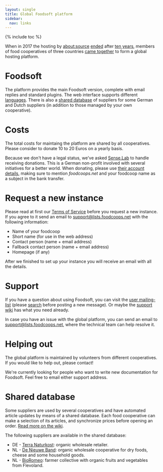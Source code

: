 ```yaml
---
layout: single
title: Global Foodsoft platform
sidebar:
  nav: links
---
```

{% include toc %}

When in 2017 the hosting by [about:source](https://www.aboutsource.net/)
[ended](/2017/04/17/foodsoft-hosting-wird-eingestellt) after [ten years](/2007/06/22/foodsoft-portal-startet/),
members of food cooperatives of three countries [came together](/2017/07/14/open-community-driven-foodsoft-platform/)
to form a global hosting platform.

# Foodsoft

The platform provides the main Foodsoft version, complete with email replies and standard
plugins. The web interface supports different [languages](https://github.com/foodcoops/foodsoft/tree/master/config/locales).
There is also a [shared database](#shared-database) of suppliers for some German
and Dutch suppliers (in addition to those managed by your own cooperative).

# Costs

The total costs for maintaing the platform are shared by all cooperatives. Please consider to donate 10 to 20 Euros
on a yearly basis.

Because we don't have a legal status, we've asked [Sense.Lab](https://senselab.org/) to handle
receiving donations. This is a German non-profit involved with several initiatives for a better world.
When donating, please use [their account details](https://senselab.org/spenden), making sure to
mention _foodcoops.net_ and your foodcoop name as a subject in the bank transfer.

# Request a new instance

Please read at first our [Terms of Service](/tos) before you request a new instance. If you agree to it send an email
to [support@lists.foodcoops.net](mailto:support@lists.foodcoops.net) with the following information:

   * Name of your foodcoop
   * Short name (for use in the web address)
   * Contact person (name + email address)
   * Fallback contact person (name + email address)
   * Homepage (if any)

After we finished to set up your instance you will receive an email with all the details.

# Support

If you have a question about using Foodsoft, you can visit the [user mailing-list](http://foodsoft.274.s1.nabble.com/foodsoft-discuss-f5.html)
(please [search](http://foodsoft.274.s1.nabble.com/template/NamlServlet.jtp?macro=search_page&node=5&query=) before
posting a new message).
Or maybe the [support wiki](https://github.com/foodcoops/foodsoft/wiki/Support) has what you need already.

In case you have an issue with the global platform, you can send an email to
[support@lists.foodcoops.net](mailto:support@lists.foodcoops.net),
where the technical team can help resolve it.

# Helping out

The global platform is maintained by volunteers from different cooperatives. If you would
like to help out, please contact!

We're currently looking for people who want to write new documentation for Foodsoft.
Feel free to email either support address.

# Shared database

Some suppliers are used by several cooperatives and have automated article updates by means
of a shared database. Each food cooperative can make a selection of its articles, and synchronize
prices before opening an order. [Read more on the wiki](https://github.com/foodcoops/foodsoft/wiki/Shared-database).

The following suppliers are available in the shared database:

* DE - [Terra Naturkost](https://www.terra-natur.com/): organic wholesale retailer.
* NL - [De Nieuwe Band](https://nieuweband.nl/): organic wholesale cooperative for dry foods, cheese and some household goods.
* NL - [BioRomeo](http://www.bioromeo.nl/): farmer collective with organic fruits and vegetables from Flevoland.
